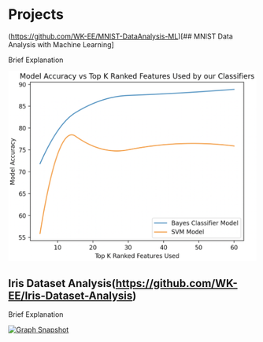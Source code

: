 # Projects

(https://github.com/WK-EE/MNIST-DataAnalysis-ML)[## MNIST Data Analysis with Machine Learning]

Brief Explanation

<p>
  <a href="https://github.com/WK-EE/MNIST-DataAnalysis-ML" title="WK-EE MNIST Dataset Analysis">
    <img src="/images/Model_Accuracy_vs_Top_K_Ranked_Features.png" alt="Graph Snapshot" />
  </a>
</p>




## Iris Dataset Analysis(https://github.com/WK-EE/Iris-Dataset-Analysis)

Brief Explanation

<p>
  <a href="https://github.com/WK-EE/Iris-Dataset-Analysis" title="WK-EE Iris Dataset Analysis">
    <img src="/images/500x300.png" alt="Graph Snapshot" />
  </a>
</p>


